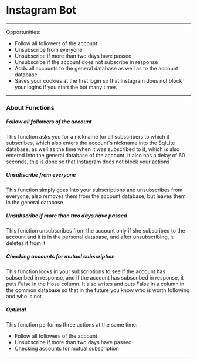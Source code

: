 # Instagram Bot

---

Opportunities:
* Follow all followers of the account
* Unsubscribe from everyone
* Unsubscribe if more than two days have passed
* Unsubscribe if the account does not subscribe in response
* Adds all accounts to the general database as well as to the account database
* Saves your cookies at the first login so that Instagram does not block your logins if you start the bot many times

---

### About Functions

##### Follow all followers of the account

This function asks you for a nickname for all subscribers to which it subscribes, which also enters the account's nickname into the SqlLite database, as well as the time when it was subscribed to it, which is also entered into the general database of the account. It also has a delay of 60 seconds, this is done so that Instagram does not block your actions

##### Unsubscribe from everyone

This function simply goes into your subscriptions and unsubscribes from everyone, also removes them from the account database, but leaves them in the general database

##### Unsubscribe if more than two days have passed

This function unsubscribes from the account only if she subscribed to the account and it is in the personal database, and after unsubscribing, it deletes it from it

##### Checking accounts for mutual subscription

This function looks in your subscriptions to see if the account has subscribed in response, and if the account has subscribed in response, it puts False in the Hose column. It also writes and puts False in a column in the common database so that in the future you know who is worth following and who is not

##### Optimal

This function performs three actions at the same time:
* Follow all followers of the account
* Unsubscribe if more than two days have passed
* Checking accounts for mutual subscription

---



